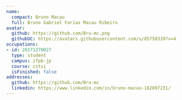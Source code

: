 ```yaml
---
name:
  compact: Bruno Macau
  full: Bruno Gabriel Farias Macau Ribeiro
avatar:
  github: https://github.com/Bru-mc.png
  githubUC: https://avatars.githubusercontent.com/u/85758339?v=4
occupations:
- id: 20171370027
  type: student
  campus: ifpb-jp
  course: cstsi
  isFinished: false
addresses:
  github: https://github.com/Bru-mc
  linkedin: https://www.linkedin.com/in/bruno-macau-162897231/
---
```

